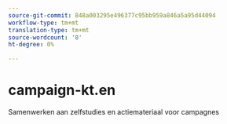 ```yaml
---
source-git-commit: 848a003295e496377c95bb959a846a5a95d44094
workflow-type: tm+mt
translation-type: tm+mt
source-wordcount: '8'
ht-degree: 0%

---
```

# campaign-kt.en

Samenwerken aan zelfstudies en actiemateriaal voor campagnes
